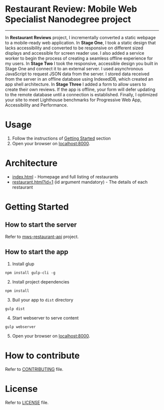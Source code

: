 # Restaurant Review: Mobile Web Specialist Nanodegree project
---

In **Restaurant Reviews** project, I incrementally converted a static webpage to a mobile-ready web application. In **Stage One**, I took a static design that lacks accessibility and converted to be responsive on different sized displays and accessible for screen reader use. I also added a service worker to begin the process of creating a seamless offline experience for my users. In **Stage Two** I took the responsive, accessible design you built in Stage One and connect it to an external server. I used asynchronous JavaScript to request JSON data from the server. I stored data received from the server in an offline database using IndexedDB, which created an app shell architecture. In **Stage Three** I added a form to allow users to create their own reviews. If the app is offline, your form will defer updating to the remote database until a connection is established. Finally, I optimized your site to meet Lighthouse benchmarks for Progressive Web App, Accessibility and Performance.

# Usage

1. Follow the instructions of [Getting Started](#getting-started) section
1. Open your browser on [localhost:8000](http://localhost:8000).

# Architecture

* [index.html](index.html) - Homepage and full listing of restaurants
* [restaurant.html?id=1](restaurant.html?id=1) (id argument mandatory) - The details of each restaurant

# Getting Started

## How to start the server
Refer to [mws-restaurant-api](https://github.com/lucab85/mws-restaurant-api) project.

## How to start the app

1. Install glup
```
npm install gulp-cli -g
```

2. Install project dependencies

```
npm install
```

3. Buil your app to `dist` directory

```
gulp dist
```

4. Start webserver to serve content

```
gulp webserver
```

5. Open your browser on [localhost:8000](http://localhost:8000).

# How to contribute
Refer to [CONTRIBUTING](CONTRIBUTING) file.

# License
Refer to [LICENSE](LICENSE) file.